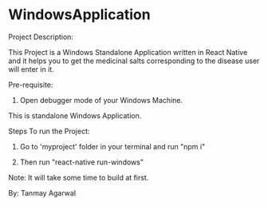 # WindowsApplication

Project Description:

This Project is a Windows Standalone Application written in React Native and it helps you to get the medicinal salts corresponding to the disease user will enter in it.

Pre-requisite:

1) Open debugger mode of your Windows Machine.

This is standalone Windows Application.

Steps To run the Project:

1) Go to 'myproject' folder in your terminal and run "npm i"

2) Then run "react-native run-windows"

Note: It will take some time to build at first.

By: Tanmay Agarwal
